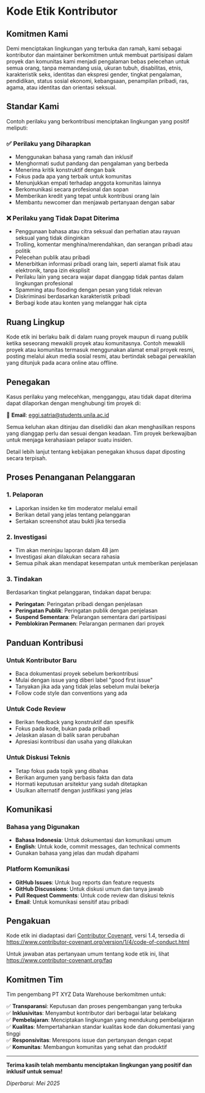 # Kode Etik Kontributor

## Komitmen Kami

Demi menciptakan lingkungan yang terbuka dan ramah, kami sebagai kontributor dan maintainer berkomitmen untuk membuat partisipasi dalam proyek dan komunitas kami menjadi pengalaman bebas pelecehan untuk semua orang, tanpa memandang usia, ukuran tubuh, disabilitas, etnis, karakteristik seks, identitas dan ekspresi gender, tingkat pengalaman, pendidikan, status sosial ekonomi, kebangsaan, penampilan pribadi, ras, agama, atau identitas dan orientasi seksual.

## Standar Kami

Contoh perilaku yang berkontribusi menciptakan lingkungan yang positif meliputi:

### ✅ **Perilaku yang Diharapkan**
* Menggunakan bahasa yang ramah dan inklusif
* Menghormati sudut pandang dan pengalaman yang berbeda
* Menerima kritik konstruktif dengan baik
* Fokus pada apa yang terbaik untuk komunitas
* Menunjukkan empati terhadap anggota komunitas lainnya
* Berkomunikasi secara profesional dan sopan
* Memberikan kredit yang tepat untuk kontribusi orang lain
* Membantu newcomer dan menjawab pertanyaan dengan sabar

### ❌ **Perilaku yang Tidak Dapat Diterima**
* Penggunaan bahasa atau citra seksual dan perhatian atau rayuan seksual yang tidak diinginkan
* Trolling, komentar menghina/merendahkan, dan serangan pribadi atau politik
* Pelecehan publik atau pribadi
* Menerbitkan informasi pribadi orang lain, seperti alamat fisik atau elektronik, tanpa izin eksplisit
* Perilaku lain yang secara wajar dapat dianggap tidak pantas dalam lingkungan profesional
* Spamming atau flooding dengan pesan yang tidak relevan
* Diskriminasi berdasarkan karakteristik pribadi
* Berbagi kode atau konten yang melanggar hak cipta

## Ruang Lingkup

Kode etik ini berlaku baik di dalam ruang proyek maupun di ruang publik ketika seseorang mewakili proyek atau komunitasnya. Contoh mewakili proyek atau komunitas termasuk menggunakan alamat email proyek resmi, posting melalui akun media sosial resmi, atau bertindak sebagai perwakilan yang ditunjuk pada acara online atau offline.

## Penegakan

Kasus perilaku yang melecehkan, mengganggu, atau tidak dapat diterima dapat dilaporkan dengan menghubungi tim proyek di:

📧 **Email**: eggi.satria@students.unila.ac.id

Semua keluhan akan ditinjau dan diselidiki dan akan menghasilkan respons yang dianggap perlu dan sesuai dengan keadaan. Tim proyek berkewajiban untuk menjaga kerahasiaan pelapor suatu insiden.

Detail lebih lanjut tentang kebijakan penegakan khusus dapat diposting secara terpisah.

## Proses Penanganan Pelanggaran

### 1. **Pelaporan**
- Laporkan insiden ke tim moderator melalui email
- Berikan detail yang jelas tentang pelanggaran
- Sertakan screenshot atau bukti jika tersedia

### 2. **Investigasi**
- Tim akan meninjau laporan dalam 48 jam
- Investigasi akan dilakukan secara rahasia
- Semua pihak akan mendapat kesempatan untuk memberikan penjelasan

### 3. **Tindakan**
Berdasarkan tingkat pelanggaran, tindakan dapat berupa:
- **Peringatan**: Peringatan pribadi dengan penjelasan
- **Peringatan Publik**: Peringatan publik dengan penjelasan
- **Suspend Sementara**: Pelarangan sementara dari partisipasi
- **Pemblokiran Permanen**: Pelarangan permanen dari proyek

## Panduan Kontribusi

### **Untuk Kontributor Baru**
- Baca dokumentasi proyek sebelum berkontribusi
- Mulai dengan issue yang diberi label "good first issue"
- Tanyakan jika ada yang tidak jelas sebelum mulai bekerja
- Follow code style dan conventions yang ada

### **Untuk Code Review**
- Berikan feedback yang konstruktif dan spesifik
- Fokus pada kode, bukan pada pribadi
- Jelaskan alasan di balik saran perubahan
- Apresiasi kontribusi dan usaha yang dilakukan

### **Untuk Diskusi Teknis**
- Tetap fokus pada topik yang dibahas
- Berikan argumen yang berbasis fakta dan data
- Hormati keputusan arsitektur yang sudah ditetapkan
- Usulkan alternatif dengan justifikasi yang jelas

## Komunikasi

### **Bahasa yang Digunakan**
- **Bahasa Indonesia**: Untuk dokumentasi dan komunikasi umum
- **English**: Untuk kode, commit messages, dan technical comments
- Gunakan bahasa yang jelas dan mudah dipahami

### **Platform Komunikasi**
- **GitHub Issues**: Untuk bug reports dan feature requests
- **GitHub Discussions**: Untuk diskusi umum dan tanya jawab
- **Pull Request Comments**: Untuk code review dan diskusi teknis
- **Email**: Untuk komunikasi sensitif atau pribadi

## Pengakuan

Kode etik ini diadaptasi dari [Contributor Covenant][homepage], versi 1.4, tersedia di https://www.contributor-covenant.org/version/1/4/code-of-conduct.html

Untuk jawaban atas pertanyaan umum tentang kode etik ini, lihat https://www.contributor-covenant.org/faq

## Komitmen Tim

Tim pengembang PT XYZ Data Warehouse berkomitmen untuk:

✅ **Transparansi**: Keputusan dan proses pengembangan yang terbuka  
✅ **Inklusivitas**: Menyambut kontributor dari berbagai latar belakang  
✅ **Pembelajaran**: Menciptakan lingkungan yang mendukung pembelajaran  
✅ **Kualitas**: Mempertahankan standar kualitas kode dan dokumentasi yang tinggi  
✅ **Responsivitas**: Merespons issue dan pertanyaan dengan cepat  
✅ **Komunitas**: Membangun komunitas yang sehat dan produktif  

---

**Terima kasih telah membantu menciptakan lingkungan yang positif dan inklusif untuk semua!**

*Diperbarui: Mei 2025*

[homepage]: https://www.contributor-covenant.org
